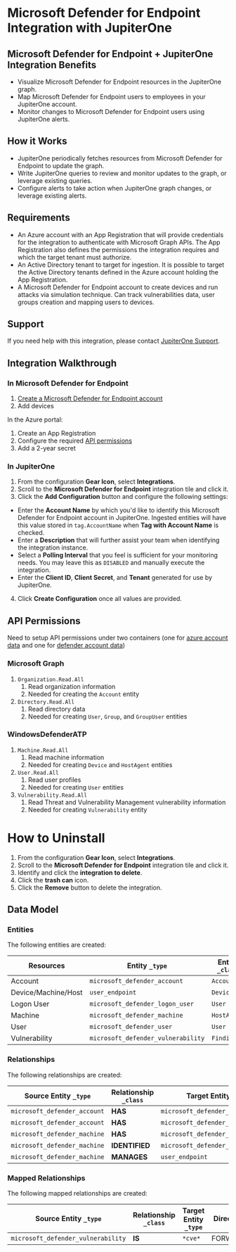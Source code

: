 # Microsoft Defender for Endpoint Integration with JupiterOne

## Microsoft Defender for Endpoint + JupiterOne Integration Benefits

- Visualize Microsoft Defender for Endpoint resources in the JupiterOne graph.
- Map Microsoft Defender for Endpoint users to employees in your JupiterOne
  account.
- Monitor changes to Microsoft Defender for Endpoint users using JupiterOne
  alerts.

## How it Works

- JupiterOne periodically fetches resources from Microsoft Defender for Endpoint
  to update the graph.
- Write JupiterOne queries to review and monitor updates to the graph, or
  leverage existing queries.
- Configure alerts to take action when JupiterOne graph changes, or leverage
  existing alerts.

## Requirements

- An Azure account with an App Registration that will provide credentials for
  the integration to authenticate with Microsoft Graph APIs. The App
  Registration also defines the permissions the integration requires and which
  the target tenant must authorize.
- An Active Directory tenant to target for ingestion. It is possible to target
  the Active Directory tenants defined in the Azure account holding the App
  Registration.
- A Microsoft Defender for Endpoint account to create devices and run attacks
  via simulation technique. Can track vulnerabilities data, user groups creation
  and mapping users to devices.

## Support

If you need help with this integration, please contact
[JupiterOne Support](https://support.jupiterone.io).

## Integration Walkthrough

### In Microsoft Defender for Endpoint

1. [Create a Microsoft Defender for Endpoint account](https://www.microsoft.com/en-us/security/business/threat-protection/endpoint-defender)
2. Add devices

In the Azure portal:

1. Create an App Registration
2. Configure the required [API permissions](#api-permissions)
3. Add a 2-year secret

### In JupiterOne

1. From the configuration **Gear Icon**, select **Integrations**.
2. Scroll to the **Microsoft Defender for Endpoint** integration tile and click
   it.
3. Click the **Add Configuration** button and configure the following settings:

- Enter the **Account Name** by which you'd like to identify this Microsoft
  Defender for Endpoint account in JupiterOne. Ingested entities will have this
  value stored in `tag.AccountName` when **Tag with Account Name** is checked.
- Enter a **Description** that will further assist your team when identifying
  the integration instance.
- Select a **Polling Interval** that you feel is sufficient for your monitoring
  needs. You may leave this as `DISABLED` and manually execute the integration.
- Enter the **Client ID**, **Client Secret**, and **Tenant** generated for use
  by JupiterOne.

4. Click **Create Configuration** once all values are provided.

## API Permissions

Need to setup API permissions under two containers (one for
[azure account data](#microsoft-graph) and one for
[defender account data](#windowsdefenderatp))

### Microsoft Graph

1. `Organization.Read.All`
   1. Read organization information
   2. Needed for creating the `Account` entity
2. `Directory.Read.All`
   1. Read directory data
   2. Needed for creating `User`, `Group`, and `GroupUser` entities

### WindowsDefenderATP

1. `Machine.Read.All`
   1. Read machine information
   2. Needed for creating `Device` and `HostAgent` entities
2. `User.Read.All`
   1. Read user profiles
   2. Needed for creating `User` entities
3. `Vulnerability.Read.All`
   1. Read Threat and Vulnerability Management vulnerability information
   2. Needed for creating `Vulnerability` entity

# How to Uninstall

1. From the configuration **Gear Icon**, select **Integrations**.
2. Scroll to the **Microsoft Defender for Endpoint** integration tile and click
   it.
3. Identify and click the **integration to delete**.
4. Click the **trash can** icon.
5. Click the **Remove** button to delete the integration.

<!-- {J1_DOCUMENTATION_MARKER_START} -->
<!--
********************************************************************************
NOTE: ALL OF THE FOLLOWING DOCUMENTATION IS GENERATED USING THE
"j1-integration document" COMMAND. DO NOT EDIT BY HAND! PLEASE SEE THE DEVELOPER
DOCUMENTATION FOR USAGE INFORMATION:

https://github.com/JupiterOne/sdk/blob/main/docs/integrations/development.md
********************************************************************************
-->

## Data Model

### Entities

The following entities are created:

| Resources           | Entity `_type`                     | Entity `_class` |
| ------------------- | ---------------------------------- | --------------- |
| Account             | `microsoft_defender_account`       | `Account`       |
| Device/Machine/Host | `user_endpoint`                    | `Device`        |
| Logon User          | `microsoft_defender_logon_user`    | `User`          |
| Machine             | `microsoft_defender_machine`       | `HostAgent`     |
| User                | `microsoft_defender_user`          | `User`          |
| Vulnerability       | `microsoft_defender_vulnerability` | `Finding`       |

### Relationships

The following relationships are created:

| Source Entity `_type`        | Relationship `_class` | Target Entity `_type`              |
| ---------------------------- | --------------------- | ---------------------------------- |
| `microsoft_defender_account` | **HAS**               | `microsoft_defender_machine`       |
| `microsoft_defender_account` | **HAS**               | `microsoft_defender_user`          |
| `microsoft_defender_machine` | **HAS**               | `microsoft_defender_logon_user`    |
| `microsoft_defender_machine` | **IDENTIFIED**        | `microsoft_defender_vulnerability` |
| `microsoft_defender_machine` | **MANAGES**           | `user_endpoint`                    |

### Mapped Relationships

The following mapped relationships are created:

| Source Entity `_type`              | Relationship `_class` | Target Entity `_type` | Direction |
| ---------------------------------- | --------------------- | --------------------- | --------- |
| `microsoft_defender_vulnerability` | **IS**                | `*cve*`               | FORWARD   |

<!--
********************************************************************************
END OF GENERATED DOCUMENTATION AFTER BELOW MARKER
********************************************************************************
-->
<!-- {J1_DOCUMENTATION_MARKER_END} -->
